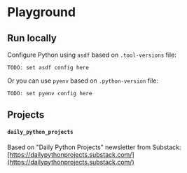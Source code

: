 # Playground

## Run locally

Configure Python using `asdf` based on `.tool-versions` file:

```
TODO: set asdf config here
```

Or you can use `pyenv` based on `.python-version` file:

```
TODO: set pyenv config here
```

## Projects

#### `daily_python_projects`

Based on "Daily Python Projects" newsletter from Substack: [https://dailypythonprojects.substack.com/](https://dailypythonprojects.substack.com/)